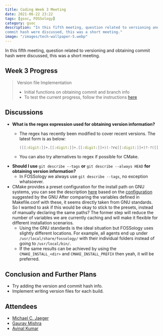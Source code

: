 ```yaml
---
title: Coding Week 3 Meeting
date: 2021-06-22 23:22
tags: [gsoc, FOSSology]
category: gsoc
description: "In this fifth meeting, question related to versioning and obtaining
commit hash were discussed, this was a short meeting."
image: "/images/tech-wallpaper-5.webp"
---
```


In this fifth meeting, question related to versioning and obtaining commit hash were discussed, this was a short meeting.

## Week 3 Progress

> Version file Implementation
>
> - Initial functions on obtaining commit and branch info
> - To test the current progress, follow the instructions [here](https://github.com/avinal/FOSSology/wiki#test-the-new-system-only-gcc-with-make-and-ninja-tested-for-now)

## Discussions

- **What is the regex expression used for obtaining version
  information?**
  - The regex has recently been modified to cover recent versions. The
    latest form is as below:

    ``` cpp
    ([[:digit:]]+.[[:digit:]]+.[[:digit:]]+)(-?rc[[:digit:]]+)?-?([[:digit:]]*)-?[[:alnum:]]*
    ```

  - You can also try alternatives to regex if possible for CMake.
- **Should I use** `git describe --tags` **or**
  `git describe --always HEAD` **for obtaining version information?**
  - In FOSSology we always use `git describe --tags`, no exception
    whatsoever.
- CMake provides a preset configuration for the install path on GNU
  systems, you can see the description
  [here](https://cmake.org/cmake/help/v3.10/module/GNUInstallDirs.html)
  based on the
  [configuration](https://www.gnu.org/prep/standards/html_node/Directory-Variables.html)
  suggested by the GNU After comparing the variables defined in
  Makefile.conf with these, it seems directly taken from GNU standards.
  So I wanted to ask if this would be okay to stick to the presets,
  instead of manually declaring the same paths? The former step will
  reduce the number of variables we are currently caching and will make
  it flexible for different installation scenarios.
  - Using the GNU standards is the ideal situation but FOSSology uses
    slightly different locations. For example, all agents end up under
    `/usr/local/share/fossology/` with their individual folders instead
    of going to `/usr/local/bin/`.
  - If the same results can be achieved by using the
    `CMAKE_INSTALL_<dir>` and `CMAKE_INSTALL_PREFIX` then yeah, it will
    be preferred.

## Conclusion and Further Plans

- Try adding the version and commit hash info.
- Implement writing version files for each build.

## Attendees

- [Michael C. Jaeger](https://github.com/mcjaeger)
- [Gaurav Mishra](https://github.com/GMishx)
- [Avinal Kumar](https://github.com/avinal)
